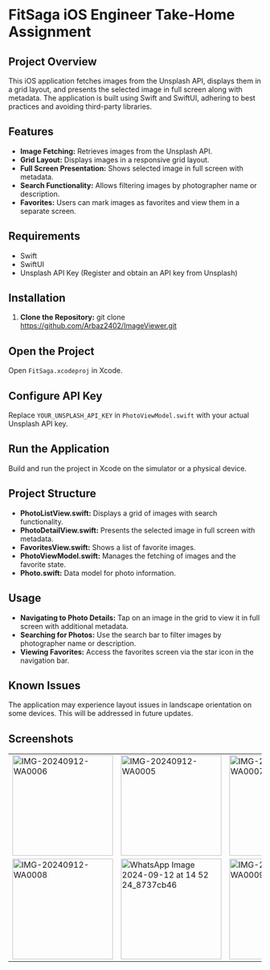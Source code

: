 # FitSaga iOS Engineer Take-Home Assignment

## Project Overview
This iOS application fetches images from the Unsplash API, displays them in a grid layout, and presents the selected image in full screen along with metadata. The application is built using Swift and SwiftUI, adhering to best practices and avoiding third-party libraries.

## Features
- **Image Fetching:** Retrieves images from the Unsplash API.
- **Grid Layout:** Displays images in a responsive grid layout.
- **Full Screen Presentation:** Shows selected image in full screen with metadata.
- **Search Functionality:** Allows filtering images by photographer name or description.
- **Favorites:** Users can mark images as favorites and view them in a separate screen.

## Requirements
- Swift
- SwiftUI
- Unsplash API Key (Register and obtain an API key from Unsplash)

## Installation

1. **Clone the Repository:**
git clone https://github.com/Arbaz2402/ImageViewer.git

## Open the Project
Open `FitSaga.xcodeproj` in Xcode.

## Configure API Key
Replace `YOUR_UNSPLASH_API_KEY` in `PhotoViewModel.swift` with your actual Unsplash API key.

## Run the Application
Build and run the project in Xcode on the simulator or a physical device.

## Project Structure
- **PhotoListView.swift:** Displays a grid of images with search functionality.
- **PhotoDetailView.swift:** Presents the selected image in full screen with metadata.
- **FavoritesView.swift:** Shows a list of favorite images.
- **PhotoViewModel.swift:** Manages the fetching of images and the favorite state.
- **Photo.swift:** Data model for photo information.

## Usage
- **Navigating to Photo Details:** Tap on an image in the grid to view it in full screen with additional metadata.
- **Searching for Photos:** Use the search bar to filter images by photographer name or description.
- **Viewing Favorites:** Access the favorites screen via the star icon in the navigation bar.

## Known Issues
The application may experience layout issues in landscape orientation on some devices. This will be addressed in future updates.
## Screenshots

<table>
  <tr>
    <td><img src="https://github.com/user-attachments/assets/231f8faf-2d3b-4eef-afba-dfac68f2178a" alt="IMG-20240912-WA0006" width="200"/></td>
    <td><img src="https://github.com/user-attachments/assets/d3b3ee51-a79b-4f55-915f-49bd49059c25" alt="IMG-20240912-WA0005" width="200"/></td>
    <td><img src="https://github.com/user-attachments/assets/0b8d19bb-09ba-4ec4-97ae-78cb08324aa7" alt="IMG-20240912-WA0007" width="200"/></td>
  </tr>
  <tr>
    <td><img src="https://github.com/user-attachments/assets/8f2c1a26-084d-4a57-a922-81fe174c95e5" alt="IMG-20240912-WA0008" width="200"/></td>
    <td><img src="https://github.com/user-attachments/assets/c4130e2f-a7d3-493b-8449-f48ec8957063" alt="WhatsApp Image 2024-09-12 at 14 52 24_8737cb46" width="200"/></td>
    <td><img src="https://github.com/user-attachments/assets/5ef06b36-23c3-418d-9370-aa5f42f9acbe" alt="IMG-20240912-WA0009" width="200"/></td>
  </tr>
</table>
